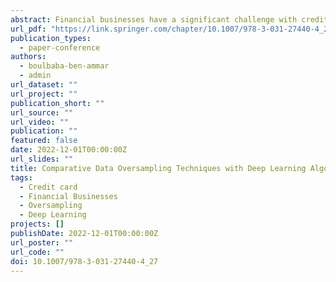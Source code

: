 ```yaml
---
abstract: Financial businesses have a significant challenge with credit card fraud. Approximately more than one million individuals from different countries are losing money yearly due to credit card fraud. Due to privacy concerns, there is an absence of research studies that can be conducted on the analysis of real credit card data. In this study, various deep learning algorithms were applied for credit card fraud detection using a real credit card dataset. The methodology presented in this paper has also been focused on comparative of performance testing of different data resampling based on oversampling techniques like Random, SMOTE, BorderLine SMOTE, SVMSMOTE and ADASYN along with deep learning neural networks inculuded LSTM, MLP, and ANN models. For verifying the performance of the proposed models to detect fraud, the used dataset was splitted into 10% validation, 20% testing and 70% training. Furthermore, standard performance metrics such as accuracy, sensitivity, precision, and f1-score metrics were employed to assess and selects the best model. After comparing the results of the experiments performed for fraud detection, it was found that the LSTM model provided the best results for credit card fraud detection with achieving 99.9% accuracy, compared to the other models.
url_pdf: "https://link.springer.com/chapter/10.1007/978-3-031-27440-4_27"
publication_types:
  - paper-conference
authors:
  - boulbaba-ben-ammar
  - admin
url_dataset: ""
url_project: ""
publication_short: ""
url_source: ""
url_video: ""
publication: ""
featured: false
date: 2022-12-01T00:00:00Z
url_slides: ""
title: Comparative Data Oversampling Techniques with Deep Learning Algorithms for Credit Card Fraud Detection
tags:
  - Credit card
  - Financial Businesses
  - Oversampling
  - Deep Learning
projects: []
publishDate: 2022-12-01T00:00:00Z
url_poster: ""
url_code: ""
doi: 10.1007/978-3-031-27440-4_27
---
```

